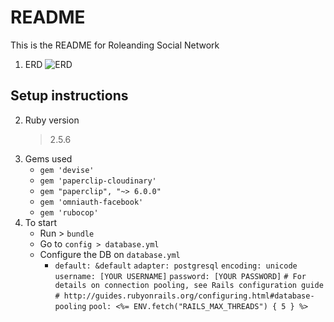 # README

This is the README for Roleanding Social Network

1. ERD
    ![ERD](https://www.lucidchart.com/publicSegments/view/7a70c68f-9f12-4e03-bdbd-d69c39a9b4bb/image.png)

## Setup instructions 
2. Ruby version
    > 2.5.6
3. Gems used
    * `gem 'devise'`
    * `gem 'paperclip-cloudinary'`
    * `gem "paperclip", "~> 6.0.0"`
    * `gem 'omniauth-facebook'`
    * `gem 'rubocop'`
4. To start
    * Run > `bundle`
    * Go to `config > database.yml`
    * Configure the DB on `database.yml`
        *   `default: &default`
            `adapter: postgresql`
            `encoding: unicode`
            `username: [YOUR USERNAME]`
            `password: [YOUR PASSWORD]`
            `# For details on connection pooling, see Rails configuration guide`
            `# http://guides.rubyonrails.org/configuring.html#database-pooling`
            `pool: <%= ENV.fetch("RAILS_MAX_THREADS") { 5 } %>`

